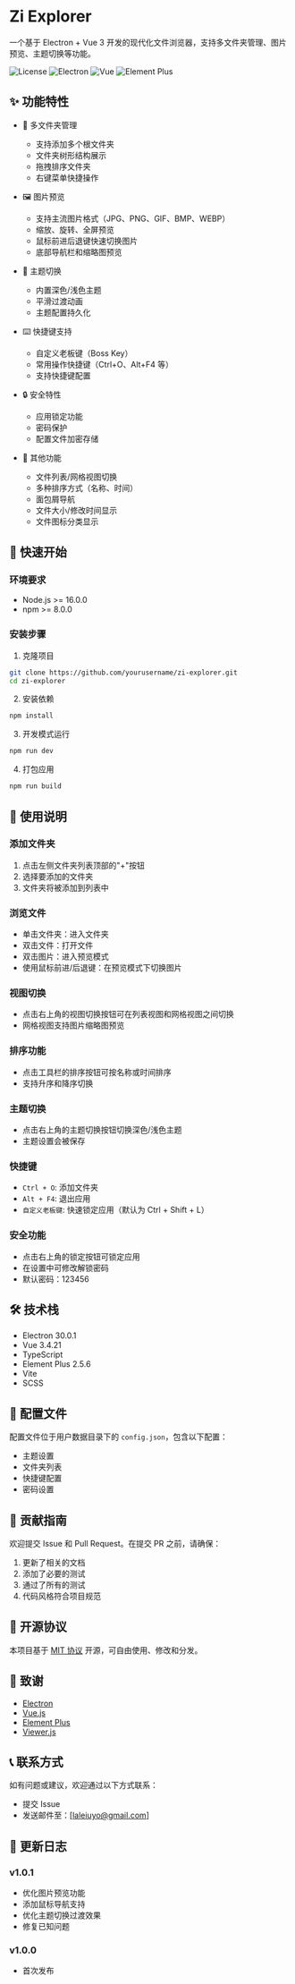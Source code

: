 # Zi Explorer

一个基于 Electron + Vue 3 开发的现代化文件浏览器，支持多文件夹管理、图片预览、主题切换等功能。

![License](https://img.shields.io/badge/license-MIT-blue.svg)
![Electron](https://img.shields.io/badge/electron-30.0.1-blue.svg)
![Vue](https://img.shields.io/badge/vue-3.4.21-green.svg)
![Element Plus](https://img.shields.io/badge/element--plus-2.5.6-blue.svg)

## ✨ 功能特性

- 📁 多文件夹管理

  - 支持添加多个根文件夹
  - 文件夹树形结构展示
  - 拖拽排序文件夹
  - 右键菜单快捷操作

- 🖼️ 图片预览

  - 支持主流图片格式（JPG、PNG、GIF、BMP、WEBP）
  - 缩放、旋转、全屏预览
  - 鼠标前进后退键快速切换图片
  - 底部导航栏和缩略图预览

- 🎨 主题切换

  - 内置深色/浅色主题
  - 平滑过渡动画
  - 主题配置持久化

- ⌨️ 快捷键支持

  - 自定义老板键（Boss Key）
  - 常用操作快捷键（Ctrl+O、Alt+F4 等）
  - 支持快捷键配置

- 🔒 安全特性

  - 应用锁定功能
  - 密码保护
  - 配置文件加密存储

- 🎯 其他功能
  - 文件列表/网格视图切换
  - 多种排序方式（名称、时间）
  - 面包屑导航
  - 文件大小/修改时间显示
  - 文件图标分类显示

## 🚀 快速开始

### 环境要求

- Node.js >= 16.0.0
- npm >= 8.0.0

### 安装步骤

1. 克隆项目

```bash
git clone https://github.com/yourusername/zi-explorer.git
cd zi-explorer
```

2. 安装依赖

```bash
npm install
```

3. 开发模式运行

```bash
npm run dev
```

4. 打包应用

```bash
npm run build
```

## 📖 使用说明

### 添加文件夹

1. 点击左侧文件夹列表顶部的"+"按钮
2. 选择要添加的文件夹
3. 文件夹将被添加到列表中

### 浏览文件

- 单击文件夹：进入文件夹
- 双击文件：打开文件
- 双击图片：进入预览模式
- 使用鼠标前进/后退键：在预览模式下切换图片

### 视图切换

- 点击右上角的视图切换按钮可在列表视图和网格视图之间切换
- 网格视图支持图片缩略图预览

### 排序功能

- 点击工具栏的排序按钮可按名称或时间排序
- 支持升序和降序切换

### 主题切换

- 点击右上角的主题切换按钮切换深色/浅色主题
- 主题设置会被保存

### 快捷键

- `Ctrl + O`: 添加文件夹
- `Alt + F4`: 退出应用
- `自定义老板键`: 快速锁定应用（默认为 Ctrl + Shift + L）

### 安全功能

- 点击右上角的锁定按钮可锁定应用
- 在设置中可修改解锁密码
- 默认密码：123456

## 🛠️ 技术栈

- Electron 30.0.1
- Vue 3.4.21
- TypeScript
- Element Plus 2.5.6
- Vite
- SCSS

## 📝 配置文件

配置文件位于用户数据目录下的 `config.json`，包含以下配置：

- 主题设置
- 文件夹列表
- 快捷键配置
- 密码设置

## 🤝 贡献指南

欢迎提交 Issue 和 Pull Request。在提交 PR 之前，请确保：

1. 更新了相关的文档
2. 添加了必要的测试
3. 通过了所有的测试
4. 代码风格符合项目规范

## 📄 开源协议

本项目基于 [MIT 协议](LICENSE) 开源，可自由使用、修改和分发。

## 🙏 致谢

- [Electron](https://www.electronjs.org/)
- [Vue.js](https://vuejs.org/)
- [Element Plus](https://element-plus.org/)
- [Viewer.js](https://fengyuanchen.github.io/viewerjs/)

## 📞 联系方式

如有问题或建议，欢迎通过以下方式联系：

- 提交 Issue
- 发送邮件至：[laleiuyo@gmail.com]

## 🔄 更新日志

### v1.0.1

- 优化图片预览功能
- 添加鼠标导航支持
- 优化主题切换过渡效果
- 修复已知问题

### v1.0.0

- 首次发布
